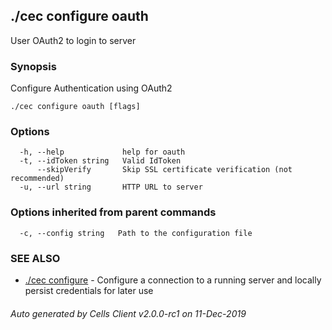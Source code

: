 ## ./cec configure oauth

User OAuth2 to login to server

### Synopsis

Configure Authentication using OAuth2

```
./cec configure oauth [flags]
```

### Options

```
  -h, --help             help for oauth
  -t, --idToken string   Valid IdToken
      --skipVerify       Skip SSL certificate verification (not recommended)
  -u, --url string       HTTP URL to server
```

### Options inherited from parent commands

```
  -c, --config string   Path to the configuration file
```

### SEE ALSO

* [./cec configure](./cec-configure)	 - Configure a connection to a running server and locally persist credentials for later use

###### Auto generated by Cells Client v2.0.0-rc1 on 11-Dec-2019
